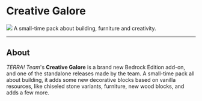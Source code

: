 # Creative Galore
![](https://modbay.org/uploads/posts/2024-07/creative-galore-main-cover.png)
A small-time pack about building, furniture and creativity.

<hr/>

## About
*TERRA! Team*'s **Creative Galore** is a brand new Bedrock Edition add-on, and one of the standalone releases made by the team. A small-time pack all about building, it adds some new decorative blocks based on vanilla resources, like chiseled stone variants, furniture, new wood blocks, and adds a few more.
